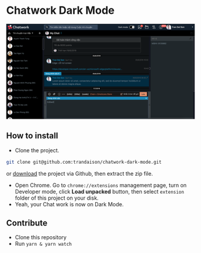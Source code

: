 # Chatwork Dark Mode
![Demo](https://raw.githubusercontent.com/trandaison/chatwork-dark-mode/master/src/img/screenshot.png)

## How to install
- Clone the project.
```sh
git clone git@github.com:trandaison/chatwork-dark-mode.git
```
or [download](https://github.com/trandaison/chatwork-dark-mode/archive/master.zip) the project via Github, then extract the zip file.

- Open Chrome. Go to `chrome://extensions` management page, turn on Developer mode, click **Load unpacked** button, then select `extension` folder of this project on your disk.
- Yeah, your Chat work is now on Dark Mode.

## Contribute
- Clone this repository
- Run `yarn & yarn watch`
